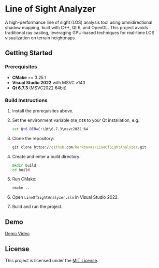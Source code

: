 # Line of Sight Analyzer

A high-performance line of sight (LOS) analysis tool using omnidirectional shadow mapping, built with C++, Qt 6, and OpenGL.
This project avoids traditional ray casting, leveraging GPU-based techniques for real-time LOS visualization on terrain heightmaps.

## Getting Started

### Prerequisites

- **CMake** >= 3.25.1
- **Visual Studio 2022** with MSVC v143
- **Qt 6.7.3** (MSVC2022 64bit)

### Build Instructions

1. Install the prerequisites above.
2. Set the environment variable `Qt6_DIR` to your Qt installation, e.g.:

    ```cmd
    set Qt6_DIR=C:\Qt\6.7.3\msvc2022_64
    ```

3. Clone the repository:

    ```cmd
    git clone https://github.com/berkbavas/LineOfSightAnalyzer.git
    ```

4. Create and enter a build directory:

    ```cmd
    mkdir build
    cd build
    ```

5. Run CMake:

    ```cmd
    cmake ..
    ```

6. Open `LineOfSightAnalyzer.sln` in Visual Studio 2022.
7. Build and run the project.

## Demo

[Demo Video](https://github.com/user-attachments/assets/ff979701-34ea-4a09-b14c-b6a6bd0ede57)

## License

This project is licensed under the [MIT License](LICENSE).
